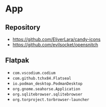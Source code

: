 # App
## Repository
- https://github.com/EliverLara/candy-icons
- https://github.com/evilsocket/opensnitch

## Flatpak
- ```com.vscodium.codium```
- ```com.github.tchx84.Flatseal```
- ```io.podman_desktop.PodmanDesktop```
- ```org.gnome.seahorse.Application```
- ```org.sqlitebrowser.sqlitebrowser```
- ```org.torproject.torbrowser-launcher```